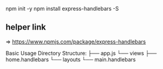 npm init -y
npm install express-handlebars -S

## helper link
=> https://www.npmjs.com/package/express-handlebars

Basic Usage
Directory Structure:
├── app.js
└── views
    ├── home.handlebars
    └── layouts
        └── main.handlebars